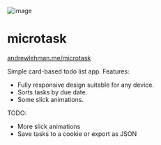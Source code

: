 ![image](https://user-images.githubusercontent.com/26948028/85339858-98d8b380-b4aa-11ea-8b1f-a77fca60ebb5.png)

# microtask
[andrewlehman.me/microtask](http://andrewlehman.me/microtask)

Simple card-based todo list app. Features:
* Fully responsive design suitable for any device.
* Sorts tasks by due date.
* Some slick animations.

TODO:
* More slick animations
* Save tasks to a cookie or export as JSON
